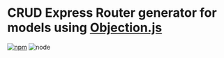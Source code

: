 # CRUD Express Router generator for models using [Objection.js](https://github.com/Vincit/objection.js/)

[![npm](https://img.shields.io/npm/v/objection-crud.svg?style=flat-square)](https://npmjs.org/package/objection-datatables)
![node](https://img.shields.io/node/v/objection-crud.svg?style=flat-square)
